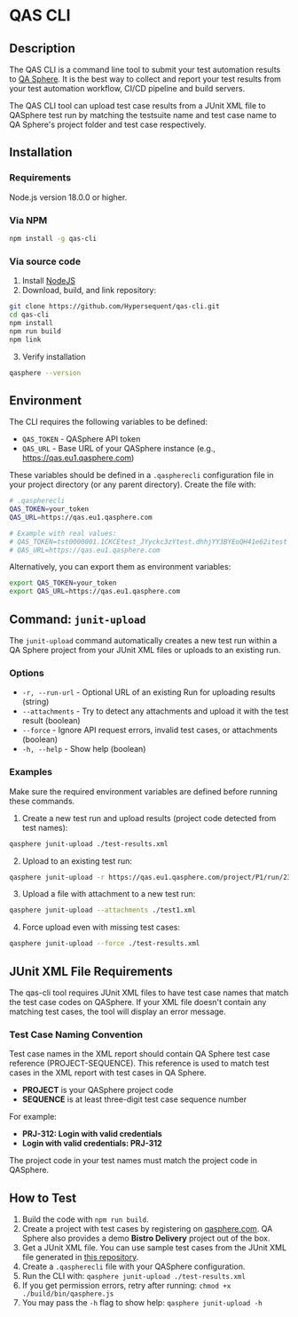 # QAS CLI

## Description

The QAS CLI is a command line tool to submit your test automation results to [QA Sphere](https://qasphere.com/). It is the best way to collect and report your test results from your test automation workflow, CI/CD pipeline and build servers.

The QAS CLI tool can upload test case results from a JUnit XML file to QASphere test run by matching the testsuite name and test case name to QA Sphere's project folder and test case respectively.

## Installation

### Requirements

Node.js version 18.0.0 or higher.

### Via NPM

```bash
npm install -g qas-cli
```

### Via source code

1. Install [NodeJS](https://nodejs.org/en/download/package-manager/current)
2. Download, build, and link repository:

```bash
git clone https://github.com/Hypersequent/qas-cli.git
cd qas-cli
npm install
npm run build
npm link
```

3. Verify installation

```bash
qasphere --version
```

## Environment

The CLI requires the following variables to be defined:

- `QAS_TOKEN` - QASphere API token
- `QAS_URL` - Base URL of your QASphere instance (e.g., https://qas.eu1.qasphere.com)

These variables should be defined in a `.qaspherecli` configuration file in your project directory (or any parent directory). Create the file with:

```sh
# .qaspherecli
QAS_TOKEN=your_token
QAS_URL=https://qas.eu1.qasphere.com

# Example with real values:
# QAS_TOKEN=tst0000001.1CKCEtest_JYyckc3zYtest.dhhjYY3BYEoQH41e62itest
# QAS_URL=https://qas.eu1.qasphere.com
```

Alternatively, you can export them as environment variables:

```bash
export QAS_TOKEN=your_token
export QAS_URL=https://qas.eu1.qasphere.com
```

## Command: `junit-upload`

The `junit-upload` command automatically creates a new test run within a QA Sphere project from your JUnit XML files or uploads to an existing run.

### Options

- `-r, --run-url` - Optional URL of an existing Run for uploading results (string)
- `--attachments` - Try to detect any attachments and upload it with the test result (boolean)
- `--force` - Ignore API request errors, invalid test cases, or attachments (boolean)
- `-h, --help` - Show help (boolean)

### Examples

Make sure the required environment variables are defined before running these commands.

1. Create a new test run and upload results (project code detected from test names):

```bash
qasphere junit-upload ./test-results.xml
```

2. Upload to an existing test run:

```bash
qasphere junit-upload -r https://qas.eu1.qasphere.com/project/P1/run/23 ./test-results.xml
```

3. Upload a file with attachment to a new test run:

```bash
qasphere junit-upload --attachments ./test1.xml
```

4. Force upload even with missing test cases:

```bash
qasphere junit-upload --force ./test-results.xml
```

## JUnit XML File Requirements

The qas-cli tool requires JUnit XML files to have test case names that match the test case codes on QASphere. If your XML file doesn't contain any matching test cases, the tool will display an error message.

### Test Case Naming Convention

Test case names in the XML report should contain QA Sphere test case reference (PROJECT-SEQUENCE).
This reference is used to match test cases in the XML report with test cases in QA Sphere.

- **PROJECT** is your QASphere project code
- **SEQUENCE** is at least three-digit test case sequence number

For example:

- **PRJ-312: Login with valid credentials**
- **Login with valid credentials: PRJ-312**

The project code in your test names must match the project code in QASphere.

## How to Test

1. Build the code with `npm run build`.
2. Create a project with test cases by registering on [qasphere.com](https://qasphere.com/). QA Sphere also provides a demo **Bistro Delivery** project out of the box.
3. Get a JUnit XML file. You can use sample test cases from the JUnit XML file generated in [this repository](https://github.com/Hypersequent/bistro-e2e).
4. Create a `.qaspherecli` file with your QASphere configuration.
5. Run the CLI with: `qasphere junit-upload ./test-results.xml`
6. If you get permission errors, retry after running: `chmod +x ./build/bin/qasphere.js`
7. You may pass the `-h` flag to show help: `qasphere junit-upload -h`
